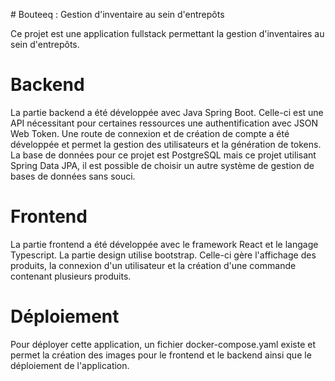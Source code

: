# Bouteeq : Gestion d'inventaire au sein d'entrepôts

Ce projet est une application fullstack permettant la gestion d'inventaires au sein d'entrepôts.

# Backend

La partie backend a été développée avec Java Spring Boot. Celle-ci est une API nécessitant pour certaines ressources une authentification avec JSON Web Token. Une route de connexion et de création de compte a été développée et permet la gestion des utilisateurs et la génération de tokens.
La base de données pour ce projet est PostgreSQL mais ce projet utilisant Spring Data JPA, il est possible de choisir un autre système de gestion de bases de données sans souci.

# Frontend

La partie frontend a été développée avec le framework React et le langage Typescript. La partie design utilise bootstrap. Celle-ci gère l'affichage des produits, la connexion d'un utilisateur et la création d'une commande contenant plusieurs produits.

# Déploiement

Pour déployer cette application, un fichier docker-compose.yaml existe et permet la création des images pour le frontend et le backend ainsi que le déploiement de l'application.
